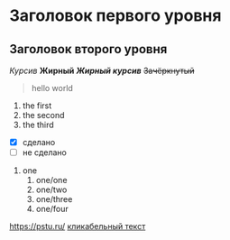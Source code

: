 # Заголовок первого уровня #
## Заголовок второго уровня
*Курсив*
**Жирный**
***Жирный курсив***
~~Зачёркнутый~~
> hello
> world
1. the first
2. the second
3. the third
- [x] сделано
- [ ] не сделано
1. one
    1. one/one
    2. one/two
    3. one/three
    4. one/four

<https://pstu.ru/>
[кликабельный текст](https://pstu.ru "сайт политеха")

